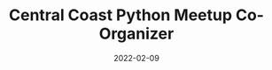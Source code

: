 ---
title: Central Coast Python Meetup Co-Organizer
date: "2022-02-09"
template: "project"
draft: false
slug: "central-coast-python"
category: "Meetup"
tags:
  - "Central Coast Python"
  - "Meetup"
links:
  - title: Meetup
    link: https://www.meetup.com/central-coast-python/
description: "This group is about the Python programming language and its applications. At events we will provide time and space for people in the community to connect. We will have talks on web development frameworks like Django, Flask, and FastAPI. We will also have speakers share their experience using libraries for data science (Pandas, NumPy) and machine learning (Keras, PyTorch).

Everyone from absolute beginners to experts are welcome to join!
"
---